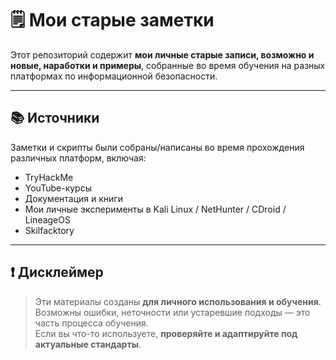 # 🗒️ Мои старые заметки

Этот репозиторий содержит **мои личные старые записи, возможно и новые, наработки и примеры**, собранные во время обучения на разных платформах по информационной безопасности.

---

## 📚 Источники

Заметки и скрипты были собраны/написаны во время прохождения различных платформ, включая:

- TryHackMe
- YouTube-курсы
- Документация и книги
- Мои личные эксперименты в Kali Linux / NetHunter / CDroid / LineageOS
- Skilfacktory


---

## ❗ Дисклеймер

> Эти материалы созданы **для личного использования и обучения**.  
> Возможны ошибки, неточности или устаревшие подходы — это часть процесса обучения.  
> Если вы что-то используете, **проверяйте и адаптируйте под актуальные стандарты**.



